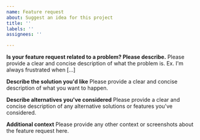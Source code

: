 ```yaml
---
name: Feature request
about: Suggest an idea for this project
title: ''
labels: ''
assignees: ''

---
```


**Is your feature request related to a problem? Please describe.**
Please provide a clear and concise description of what the problem is. Ex. I'm
always frustrated when [...]

**Describe the solution you'd like**
Please provide a clear and concise description of what you want to happen.

**Describe alternatives you've considered**
Please provide a clear and concise description of any alternative solutions or
features you've considered.

**Additional context**
Please provide any other context or screenshots about the feature request here.
